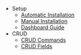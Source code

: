 - Setup
    - [Automatic Installation](/docs/master/automatic-installation)
    - [Manual Installation](/docs/master/manual-installation)
    - [Dashboard Guide](/docs/master/dashboard-guide)
- CRUD
    - [CRUD Commands](/docs/master/crud-commands)
    - [CRUD Fields](/docs/master/crud-fields)

